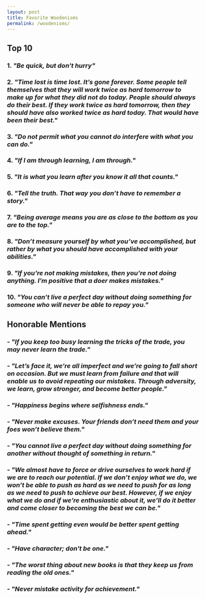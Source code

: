 ```yaml
---
layout: post
title: Favorite Woodenisms
permalink: /woodenisms/
---
```


## Top 10

### 1. *"Be **quick**, but **don't hurry**"*

### 2. *"Time lost is time lost. It’s gone forever. Some people tell themselves that they will work twice as hard tomorrow to make up for what they did not do today. People should always do their best. If they work twice as hard tomorrow, then they should have also worked twice as hard today. That would have been their best."*

### 3. *"Do not permit what you **cannot** do interfere with what you **can** do."*

### 4. *"If I am through learning, I am through."*

### 5. *"It is what you learn after you know it all that counts."*

### 6. *"Tell the truth. That way you don’t have to remember a story."*

### 7. *"Being average means you are as close to the bottom as you are to the top."*

### 8. *"Don’t measure yourself by what you’ve accomplished, but rather by what you should have accomplished with your abilities."*

### 9. *"If you’re not making mistakes, then you’re not doing anything. I’m positive that a doer makes mistakes."*

### 10. *"You can’t live a perfect day without doing something for someone who will never be able to repay you."*

## Honorable Mentions
### - *"If you keep too busy learning the tricks of the trade, you may never learn the trade."*

### - *"Let’s face it, we’re all imperfect and we’re going to fall short on occasion. But we must learn from failure and that will enable us to avoid repeating our mistakes. Through adversity, we learn, grow stronger, and become better people."*

### - *"Happiness begins where selfishness ends."*

### - *"Never make excuses. Your friends don’t need them and your foes won’t believe them."*

### - *"You cannot live a perfect day without doing something for another without thought of something in return."*

### - *"We almost have to force or drive ourselves to work hard if we are to reach our potential. If we don’t enjoy what we do, we won’t be able to push as hard as we need to push for as long as we need to push to achieve our best. However, if we enjoy what we do and if we’re enthusiastic about it, we’ll do it better and come closer to becoming the best we can be."*

### - *"Time spent getting even would be better spent getting ahead."*

### - *"Have character; don't be one."*

### - *"The worst thing about new books is that they keep us from reading the old ones."*

### - *"Never mistake activity for achievement."*